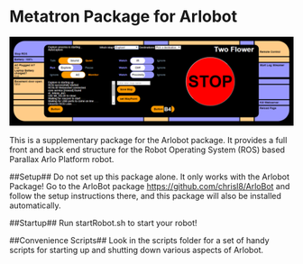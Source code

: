 Metatron Package for Arlobot
============================

![Alt text](/screenshots/robotControlPanel.png?raw=true "Control Panel")

This is a supplementary package for the Arlobot package.
It provides a full front and back end structure for the Robot Operating System (ROS) based Parallax Arlo Platform robot.

##Setup##
Do not set up this package alone. It only works with the Arlobot Package!
Go to the ArloBot package https://github.com/chrisl8/ArloBot and follow the setup instructions there, and this package will also be installed automatically.

##Startup##
Run startRobot.sh to start your robot!

##Convenience Scripts##
Look in the scripts folder for a set of handy scripts for starting up and shutting down various aspects of Arlobot.
